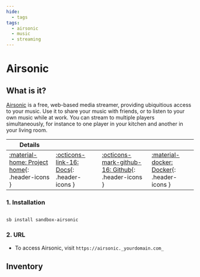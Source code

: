 ```yaml
---
hide:
  - tags
tags:
  - airsonic
  - music
  - streaming
---
```


# Airsonic

## What is it?

[Airsonic](https://github.com/airsonic/airsonic) is a free, web-based media streamer, providing ubiquitious access to your music. Use it to share your music with friends, or to listen to your own music while at work. You can stream to multiple players simultaneously, for instance to one player in your kitchen and another in your living room.

| Details     |             |             |             |
|-------------|-------------|-------------|-------------|
| [:material-home: Project home](https://github.com/airsonic/airsonic){: .header-icons } | [:octicons-link-16: Docs](https://airsonic.github.io/docs/){: .header-icons } | [:octicons-mark-github-16: Github](https://github.com/airsonic/airsonic){: .header-icons } | [:material-docker: Docker](https://hub.docker.com/r/linuxserver/airsonic){: .header-icons }|

### 1. Installation

``` shell

sb install sandbox-airsonic

```

### 2. URL

- To access Airsonic, visit `https://airsonic._yourdomain.com_`

## Inventory
<!-- BEGIN SALTBOX MANAGED VARIABLES SECTION -->
<!-- END SALTBOX MANAGED VARIABLES SECTION -->
